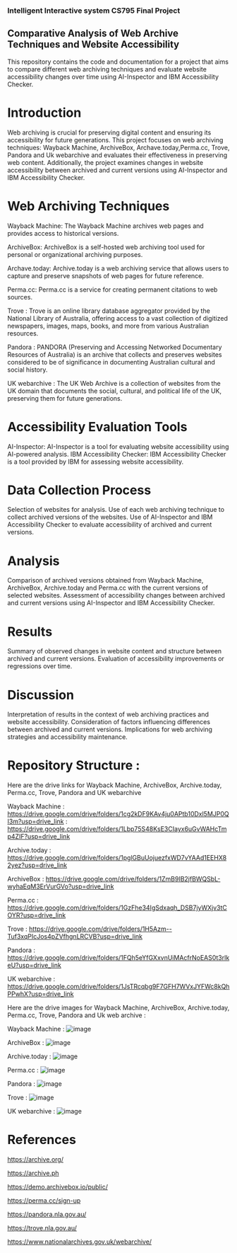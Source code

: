 ### Intelligent Interactive system CS795 Final Project 


## Comparative Analysis of Web Archive Techniques and Website Accessibility


This repository contains the code and documentation for a project that aims to compare different web archiving techniques and evaluate website accessibility changes over time using AI-Inspector and IBM Accessibility Checker.



# Introduction
Web archiving is crucial for preserving digital content and ensuring its accessibility for future generations. This project focuses on web archiving techniques: Wayback Machine, ArchiveBox, Archave.today,Perma.cc, Trove, Pandora and Uk webarchive and evaluates their effectiveness in preserving web content. Additionally, the project examines changes in website accessibility between archived and current versions using AI-Inspector and IBM Accessibility Checker.




# Web Archiving Techniques
Wayback Machine: The Wayback Machine archives web pages and provides access to historical versions.


ArchiveBox: ArchiveBox is a self-hosted web archiving tool used for personal or organizational archiving purposes.


Archave.today: Archive.today is a web archiving service that allows users to capture and preserve snapshots of web pages for future reference.


Perma.cc: Perma.cc is a service for creating permanent citations to web sources.


Trove : Trove is an online library database aggregator provided by the National Library of Australia, offering access to a vast collection of digitized newspapers, images, maps, books, and more from various Australian resources.


Pandora : PANDORA (Preserving and Accessing Networked Documentary Resources of Australia) is an archive that collects and preserves websites considered to be of significance in documenting Australian cultural and social history.


UK webarchive : The UK Web Archive is a collection of websites from the UK domain that documents the social, cultural, and political life of the UK, preserving them for future generations.


# Accessibility Evaluation Tools
AI-Inspector: AI-Inspector is a tool for evaluating website accessibility using AI-powered analysis.
IBM Accessibility Checker: IBM Accessibility Checker is a tool provided by IBM for assessing website accessibility.


# Data Collection Process
Selection of websites for analysis.
Use of each web archiving technique to collect archived versions of the websites.
Use of AI-Inspector and IBM Accessibility Checker to evaluate accessibility of archived and current versions.

# Analysis
Comparison of archived versions obtained from Wayback Machine, ArchiveBox, Archive.today and Perma.cc with the current versions of selected websites.
Assessment of accessibility changes between archived and current versions using AI-Inspector and IBM Accessibility Checker.

# Results
Summary of observed changes in website content and structure between archived and current versions.
Evaluation of accessibility improvements or regressions over time.

# Discussion
Interpretation of results in the context of web archiving practices and website accessibility.
Consideration of factors influencing differences between archived and current versions.
Implications for web archiving strategies and accessibility maintenance.


# Repository Structure : 
Here are the drive links for Wayback Machine, ArchiveBox, Archive.today, Perma.cc, Trove, Pandora and UK webarchive

Wayback Machine : https://drive.google.com/drive/folders/1cg2kDF9KAv4ju0APtb10Dxl5MJP0QI3m?usp=drive_link
                : https://drive.google.com/drive/folders/1Lbp75S48KsE3CIayx6uGvWAHcTmp4ZIF?usp=drive_link


Archive.today   : https://drive.google.com/drive/folders/1pglGBuUojuezfxWD7vYAAd1EEHX82yez?usp=drive_link


ArchiveBox      : https://drive.google.com/drive/folders/1ZmB9IB2jfBWQSbL-wyhaEqM3ErVurGVo?usp=drive_link


Perma.cc        : https://drive.google.com/drive/folders/1GzFhe34IgSdxaqh_DSB7jyWXjv3tCOYR?usp=drive_link

Trove           : https://drive.google.com/drive/folders/1H5Azm--Tuf3xqPIcJos4pZVfhgnLRCVB?usp=drive_link

Pandora         : https://drive.google.com/drive/folders/1FQh5eYfGXxvnUiMAcfrNoEAS0t3rlkeU?usp=drive_link

UK webarchive   : https://drive.google.com/drive/folders/1JsTRcqbg9F7GFH7WVxJYFWc8kQhPPwhX?usp=drive_link


Here are the drive images for Wayback Machine, ArchiveBox, Archive.today, Perma.cc, Trove, Pandora and Uk web archive :

Wayback Machine :  ![image](https://github.com/lakshmi-jangala/IIS-Project/assets/144286068/dcbe6f71-bd80-4be1-8a46-19559cd2bf51)



ArchiveBox :   ![image](https://github.com/lakshmi-jangala/IIS-Project/assets/144286068/1c9b890f-e1c0-4c75-b1cf-a2fa7ac3a9b8)



Archive.today :  ![image](https://github.com/lakshmi-jangala/IIS-Project/assets/144286068/0b6bedaf-b9f6-4594-b8fd-2a7de04be1ea)



Perma.cc :   ![image](https://github.com/lakshmi-jangala/IIS-Project/assets/144286068/deefd0d6-02f3-4157-a6ad-b53f87935b56)


Pandora  :   ![image](https://github.com/lakshmi-jangala/IIS-Project/assets/144286068/b4ad18e7-6672-4e5f-9644-1787449e4fa5)


Trove    :    ![image](https://github.com/lakshmi-jangala/IIS-Project/assets/144286068/d16df812-a2fb-4957-8888-8a198bc142f3)


UK webarchive   :   ![image](https://github.com/lakshmi-jangala/IIS-Project/assets/144286068/4e5d5859-a756-46c7-bba2-65ff99a0c21c)



# References
https://archive.org/

https://archive.ph

https://demo.archivebox.io/public/

https://perma.cc/sign-up

https://pandora.nla.gov.au/

https://trove.nla.gov.au/

https://www.nationalarchives.gov.uk/webarchive/
